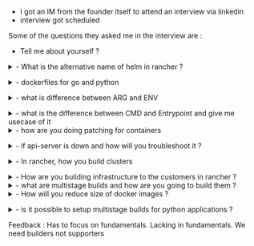 - I got an IM from the founder itself to attend an interview via linkedin
- interview got scheduled

Some of the questions they asked me in the interview are :
- Tell me about yourself ?
<details><summary>- What is the alternative name of helm in rancher ?</summary>
In Rancher, the alternative name or interface for Helm is “Apps & Marketplace” or simply “Apps”.

📌 Internally, Rancher uses Helm charts to deploy apps onto clusters, but abstracts the process via GUI/API. So when you're deploying something from the Rancher Catalog (like Prometheus or Longhorn), it's just a Helm chart under the hood — Rancher manages the Helm lifecycle (install, upgrade, rollback) for you.

Real-world use:
When I onboarded a new customer on Rancher, they needed monitoring. I went to Apps → Monitoring → Installed Prometheus stack, which behind the scenes deployed the Prometheus Helm chart using Rancher’s controller.</details>
<details><summary>- dockerfiles for go and python</summary>🚀 Go (Statically compiled, multi-stage build)
dockerfile
Copy
Edit
# Stage 1: Build
FROM golang:1.21-alpine AS builder
WORKDIR /app
COPY . .
RUN go build -o app

# Stage 2: Slim binary
FROM alpine:latest
WORKDIR /app
COPY --from=builder /app/app .
EXPOSE 8080
CMD ["./app"]
Real-use: Go builds are self-contained — so I strip it down to Alpine to get a 10MB image instead of 1GB.

🐍 Python (e.g., Flask App)
dockerfile
Copy
Edit
FROM python:3.11-slim

WORKDIR /app
COPY requirements.txt .
RUN pip install --no-cache-dir -r requirements.txt

COPY . .
EXPOSE 5000
CMD ["python", "app.py"]
Real-use: For lighter images, I use slim, avoid pip install -r during COPY of all code (to leverage caching), and keep no-cache-dir to prevent bloat.</details>
<details><summary>- what is difference between ARG and ENV</summary>
Feature	ARG	ENV
Scope	Available only at build-time	Available at build & runtime
Visibility	Not present in container unless explicitly passed	Present in container
Use Case	Inject secrets/flags during build	App-level config/env vars

Real example:

dockerfile
Copy
Edit
ARG APP_VERSION=1.0
ENV ENVIRONMENT=prod
I use ARG for image versioning/tagging.

I use ENV for Flask config like ENV=production so the app uses proper logging levels.</details>
<details><summary>- what is the difference between CMD and Entrypoint and give me usecase of it</summary>
Feature	CMD	ENTRYPOINT
Purpose	Default command	Mandatory execution
Overridden	Easily overridden	Not overridden unless with --entrypoint
Combined	Yes, can combine	Yes

Real-world use:

I used ENTRYPOINT for a Node app to ensure the app always starts with node app.js, even if someone accidentally overrides the CMD.

I used CMD in debug images where the command can be overridden like docker run -it mydebug bash.

dockerfile
```
ENTRYPOINT ["node"]
CMD ["app.js"]
```
</details>
<details><summary>- how are you doing patching for containers</summary>
is is where many engineers fall short — I approach it like CI/CD for base images.

🧩 Real Process:
Track base image CVEs:

Use Trivy, Grype, or Docker Scout

Integrate with CI

Example:

bash
Copy
Edit
trivy image myapp:latest
Keep FROM image updated:

Use Dockerfile ARG:

dockerfile
Copy
Edit
ARG BASE_IMAGE=python:3.11-slim
FROM $BASE_IMAGE
CI runs nightly pipeline to rebuild even if app code didn’t change.

Patch dependencies:

For Python/Node/Go — use Dependabot or pip-audit/npm audit

Redeploy: Always rebuild and redeploy container image on base image change or CVE discovery.

💡 I also set up GitHub Actions to run Trivy scan → Slack alert if critical CVEs show up</details>
<details><summary>- if api-server is down and how will you troubleshoot it ?</summary>

This is critical — the API server is the heart of K8s.

Step-by-step real troubleshooting:
Check control plane nodes status:

bash
Copy
Edit
kubectl get nodes
# OR if kubectl doesn’t work
ssh into master/control-plane node
Verify API server status:

bash
Copy
Edit
sudo docker ps | grep kube-apiserver
# OR for systemd-based kubeadm:
sudo journalctl -u kube-apiserver
Common fixes:

Cert expired (renew it)

etcd down → API won’t respond

High memory/CPU → restart container

Check /var/log/kube-apiserver.log

For Rancher-managed K8s:

Go to Rancher UI → Cluster → Check health

Use Rancher shell to exec into nodes if SSH is disabled

📌 In production, I often check /etc/kubernetes/manifests/ for misconfigured static pods crashing the API server.</details>
<details><summary>- In rancher, how you build clusters</summary>

I've built clusters using both RKE2 (Rancher Kubernetes Engine) and custom node provisioning.

Two ways:
Custom Cluster (Most common):

Provision VMs (Terraform + Ansible)

Register nodes via Rancher

Rancher installs agents (rancher-agent) and bootstraps Kubernetes

RKE2 Cluster:

Use Rancher to provision cluster with node templates (AWS EC2, vSphere, etc)

RKE2 runs as systemd services

More hardened, built-in etcd, better for regulated environments

Real use: At my last company, we used Rancher to deploy multi-tenant clusters (each team gets its own) via Terraform + custom scripts. I automated HA setup for Rancher with embedded etcd + external LB.</details>
<details><summary>- How are you building infrastructure to the customers in rancher ?</summary>

Real-world flow:
Terraform Infra:

Provision VMs, VPCs, EIPs, Load Balancer

Output inventory for Ansible

Ansible Bootstrap:

Install Docker/containerd

Harden OS

Register nodes into Rancher using:

bash
Copy
Edit
curl -sfL https://<rancher-url>/v3/scripts | sh
Rancher UI/API:

Use Rancher API to create cluster

Assign node roles (controlplane, etcd, worker)

Helm Deployments:

Install core tools like:

Cert-Manager

Prometheus

External DNS

Istio

CI/CD:

Integrate with GitHub Actions for app deployment using Helm + Kustomize

</details>
<details><summary>- what are multistage builds and how are you going to build them ?</summary>

Definition: Build your app in one stage, copy only the final artifact to a clean image.

Real-life usage:
When building Go or Java apps:

Build happens in heavy base image (Maven/Go)

Final image is Alpine/Debian, with only the built binary

dockerfile
Copy
Edit
FROM node:18 AS builder
WORKDIR /app
COPY . .
RUN npm install && npm run build

FROM nginx:alpine
COPY --from=builder /app/dist /usr/share/nginx/html
Benefits:

Smaller size (cut 500MB down to 40MB)

Faster deploys

Less attack surface

</details>
<details><summary>- How will you reduce size of docker images ?</summary>My DevOps tactics:

Use slim or Alpine base images

Multi-stage builds

Clean up cache (apt-get clean, pip install --no-cache-dir)

Don’t run as root

Don’t COPY full context — use .dockerignore

Use distroless images for Go/Java

Pin dependencies to avoid bloat

Example: For Python apps, I dropped from 400MB (Debian full) to 80MB using python:3.11-slim and proper .dockerignore.</details>
<details><summary>- is it possible to setup multistage builds for python applications ?</summary>

Absolutely — I’ve done it in microservices where I:

Build Python wheels in one stage

Copy only needed .pyc, .so, or built packages to final stage

dockerfile
```
FROM python:3.11-slim as base
WORKDIR /app
COPY requirements.txt .
RUN pip install --no-cache-dir -r requirements.txt

FROM python:3.11-slim
WORKDIR /app
COPY --from=base /usr/local/lib/python3.11/site-packages /usr/local/lib/python3.11/site-packages
COPY . .
CMD ["python", "main.py"]
```
In regulated environments where size + security + reproducibility matter — this is a must-have.

</details>


Feedback : Has to focus on fundamentals. Lacking in fundamentals. We need builders not supporters
